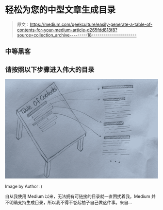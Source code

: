 # 轻松为您的中型文章生成目录

> 原文：<https://medium.com/geekculture/easily-generate-a-table-of-contents-for-your-medium-article-d265fdd818f8?source=collection_archive---------18----------------------->

## 中等黑客

## 请按照以下步骤进入伟大的目录

![](img/95fbf3616a93e8966c2e82f21b385ecf.png)

Image by Author :)

自从我使用 Medium 以来，无法拥有可链接的目录就一直困扰着我。Medium 并不明确支持生成目录，所以我不得不卷起袖子自己做这件事。来自…